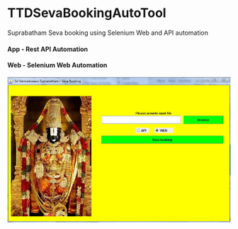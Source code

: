 # TTDSevaBookingAutoTool
Suprabatham Seva booking using Selenium Web and API automation

#### App - Rest API Automation

#### Web - Selenium Web Automation

![TTD Seva App](App.PNG)


